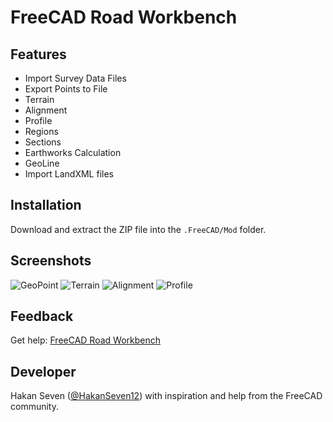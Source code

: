 # FreeCAD Road Workbench

## Features

* Import Survey Data Files
* Export Points to File
* Terrain
* Alignment
* Profile
* Regions
* Sections
* Earthworks Calculation
* GeoLine
* Import LandXML files

## Installation

Download and extract the ZIP file into the `.FreeCAD/Mod` folder.

## Screenshots
![GeoPoint](https://github.com/user-attachments/assets/7803dbdc-f646-4d34-80e5-c040a949567b)
![Terrain](https://github.com/user-attachments/assets/7c6e91fb-4e6a-466c-a59d-e3a20a543dca)
![Alignment](https://github.com/user-attachments/assets/423c2bdb-91f7-4ae9-8187-28902157d0a2)
![Profile](https://github.com/user-attachments/assets/8516b5bf-33c6-4966-a4a6-29d81c272710)


## Feedback 
Get help: [FreeCAD Road Workbench](https://forum.freecadweb.org/viewtopic.php?f=8&t=34371)

## Developer 
Hakan Seven ([@HakanSeven12](https://github.com/HakanSeven12)) with inspiration and help from the FreeCAD community.
